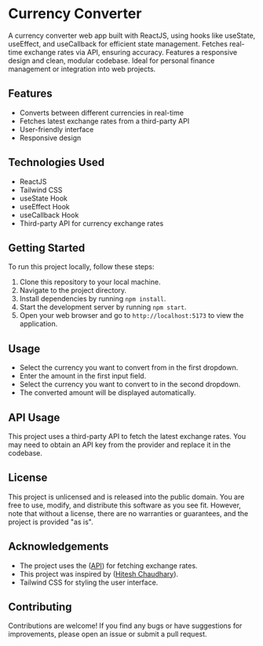 # Currency Converter

A currency converter web app built with ReactJS, using hooks like useState, useEffect, and useCallback for efficient state management. Fetches real-time exchange rates via API, ensuring accuracy. Features a responsive design and clean, modular codebase. Ideal for personal finance management or integration into web projects.

## Features

- Converts between different currencies in real-time
- Fetches latest exchange rates from a third-party API
- User-friendly interface
- Responsive design

## Technologies Used

- ReactJS
- Tailwind CSS
- useState Hook
- useEffect Hook
- useCallback Hook
- Third-party API for currency exchange rates

## Getting Started

To run this project locally, follow these steps:

1. Clone this repository to your local machine.
2. Navigate to the project directory.
3. Install dependencies by running `npm install`.
4. Start the development server by running `npm start`.
5. Open your web browser and go to `http://localhost:5173` to view the application.

## Usage

- Select the currency you want to convert from in the first dropdown.
- Enter the amount in the first input field.
- Select the currency you want to convert to in the second dropdown.
- The converted amount will be displayed automatically.

## API Usage

This project uses a third-party API to fetch the latest exchange rates. You may need to obtain an API key from the provider and replace it in the codebase.

## License

This project is unlicensed and is released into the public domain. You are free to use, modify, and distribute this software as you see fit. However, note that without a license, there are no warranties or guarantees, and the project is provided "as is".

## Acknowledgements

- The project uses the ([API](https://cdn.jsdelivr.net/npm/@fawazahmed0/currency-api@latest/v1/currencies.json)) for fetching exchange rates.
- This project was inspired by ([Hitesh Chaudhary](https://github.com/hiteshchoudhary/)).
- Tailwind CSS for styling the user interface.

## Contributing

Contributions are welcome! If you find any bugs or have suggestions for improvements, please open an issue or submit a pull request.

